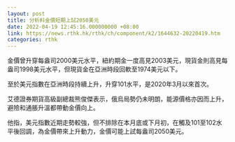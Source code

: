 ```yaml
---
layout: post
title: 分析料金價短期上試2050美元
date: 2022-04-19 12:45:16.000000000 +08:00
link: https://news.rthk.hk/rthk/ch/component/k2/1644632-20220419.htm
categories: rthk
---
```


金價曾升穿每盎司2000美元水平，紐約期金一度高見2003美元，現貨金則高見每盎司1998美元水平，但現貨金在亞洲時段回軟至1974美元以下。

至於美元指數在亞洲時段持續上升，升穿101水平，是2020年3月以來首次。

艾德證券期貨高級副總裁熊俊傑表示，俄烏局勢仍未明朗，能源價格亦因而上升，避險和通脹升溫都帶動金價向上。

他指，美元指數近期走勢較強，但不排除在本月底或下月初，在觸及101至102水平後回調，為金價帶來上升動力，金價可能上試每盎司2050美元。
